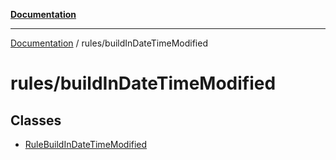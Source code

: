 [**Documentation**](../../README.md)

***

[Documentation](../../README.md) / rules/buildInDateTimeModified

# rules/buildInDateTimeModified

## Classes

- [RuleBuildInDateTimeModified](classes/RuleBuildInDateTimeModified.md)
